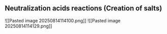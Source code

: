 ## Neutralization acids reactions (Creation of salts)
![[Pasted image 20250814114100.png]]
![[Pasted image 20250814114129.png]]